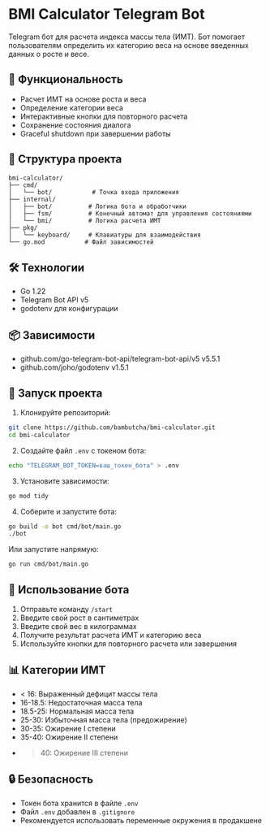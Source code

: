 # BMI Calculator Telegram Bot

Telegram бот для расчета индекса массы тела (ИМТ). Бот помогает пользователям определить их категорию веса на основе введенных данных о росте и весе.

## 🚀 Функциональность

- Расчет ИМТ на основе роста и веса
- Определение категории веса
- Интерактивные кнопки для повторного расчета
- Сохранение состояния диалога
- Graceful shutdown при завершении работы

## 📁 Структура проекта

```
bmi-calculator/
├── cmd/
│   └── bot/           # Точка входа приложения
├── internal/
│   ├── bot/          # Логика бота и обработчики
│   ├── fsm/          # Конечный автомат для управления состояниями
│   └── bmi/          # Логика расчета ИМТ
├── pkg/
│   └── keyboard/     # Клавиатуры для взаимодействия
└── go.mod           # Файл зависимостей
```

## 🛠 Технологии

- Go 1.22
- Telegram Bot API v5
- godotenv для конфигурации

## 📦 Зависимости

- github.com/go-telegram-bot-api/telegram-bot-api/v5 v5.5.1
- github.com/joho/godotenv v1.5.1

## 🚀 Запуск проекта

1. Клонируйте репозиторий:
```bash
git clone https://github.com/bambutcha/bmi-calculator.git
cd bmi-calculator
```

2. Создайте файл `.env` с токеном бота:
```bash
echo "TELEGRAM_BOT_TOKEN=ваш_токен_бота" > .env
```

3. Установите зависимости:
```bash
go mod tidy
```

4. Соберите и запустите бота:
```bash
go build -o bot cmd/bot/main.go
./bot
```

Или запустите напрямую:
```bash
go run cmd/bot/main.go
```

## 🤖 Использование бота

1. Отправьте команду `/start`
2. Введите свой рост в сантиметрах
3. Введите свой вес в килограммах
4. Получите результат расчета ИМТ и категорию веса
5. Используйте кнопки для повторного расчета или завершения

## 📊 Категории ИМТ

- < 16: Выраженный дефицит массы тела
- 16-18.5: Недостаточная масса тела
- 18.5-25: Нормальная масса тела
- 25-30: Избыточная масса тела (предожирение)
- 30-35: Ожирение I степени
- 35-40: Ожирение II степени
- > 40: Ожирение III степени

## 🔒 Безопасность

- Токен бота хранится в файле `.env`
- Файл `.env` добавлен в `.gitignore`
- Рекомендуется использовать переменные окружения в продакшене

